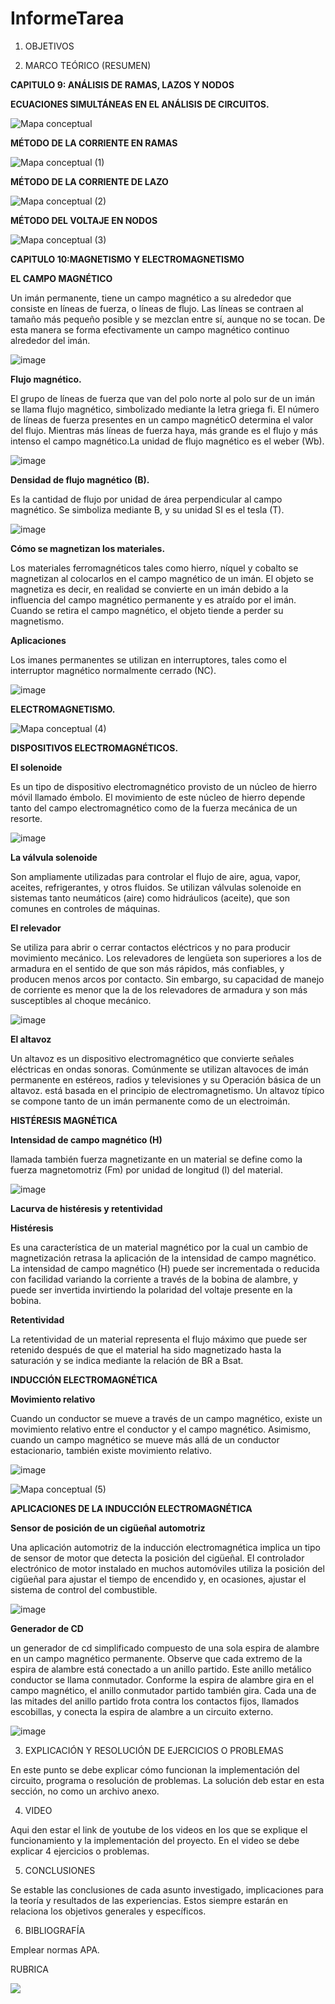 # InformeTarea


1. OBJETIVOS


2. MARCO TEÓRICO (RESUMEN)

**CAPITULO 9: ANÁLISIS DE RAMAS, LAZOS Y NODOS**

**ECUACIONES SIMULTÁNEAS EN EL ANÁLISIS DE CIRCUITOS.**

![Mapa conceptual](https://user-images.githubusercontent.com/105570939/177267498-3a1b6cd5-bf9e-4483-9925-3356e3b02136.jpeg)

**MÉTODO DE LA CORRIENTE EN RAMAS**

![Mapa conceptual (1)](https://user-images.githubusercontent.com/105570939/177474335-1b3efb60-30fa-462d-8500-98932478b87d.jpeg)

**MÉTODO DE LA CORRIENTE DE LAZO**

![Mapa conceptual (2)](https://user-images.githubusercontent.com/105570939/177480177-6e135e9a-46d6-4375-b7b9-b4154a8016b9.jpeg)

**MÉTODO DEL VOLTAJE EN NODOS**

![Mapa conceptual (3)](https://user-images.githubusercontent.com/105570939/177487816-c87d2f0d-7792-4755-be93-ef7385b1bc65.jpeg)

**CAPITULO 10:MAGNETISMO Y ELECTROMAGNETISMO**

**EL CAMPO MAGNÉTICO**

Un imán permanente, tiene un campo magnético a su alrededor que consiste en líneas de fuerza, o líneas de flujo. Las líneas se contraen al tamaño más pequeño posible y se mezclan entre sí, aunque no se tocan. De esta manera se forma efectivamente un campo magnético continuo alrededor del imán.

![image](https://user-images.githubusercontent.com/105570939/177490753-1b094b1d-b803-427c-b687-cd5df4bfc702.png)

**Flujo magnético.**

El grupo de líneas de fuerza que van del polo norte al polo sur de un imán se llama flujo magnético, simbolizado mediante la letra griega fi. El número de líneas de fuerza presentes en un campo magnéticO determina el valor del flujo. Mientras más líneas de fuerza haya, más grande es el flujo y más intenso el campo magnético.La unidad de flujo magnético es el weber (Wb).

![image](https://user-images.githubusercontent.com/105570939/177493189-adfcc44d-5e63-4ec2-8c36-a97426109af9.png)

**Densidad de flujo magnético (B).**

Es la cantidad de flujo por unidad de área perpendicular al campo magnético. Se simboliza mediante B, y su unidad SI es el tesla (T).

![image](https://user-images.githubusercontent.com/105570939/177494276-ad0eca7f-6bca-4492-a7ee-4a3926c022d5.png)

**Cómo se magnetizan los materiales.**

Los materiales ferromagnéticos tales como hierro, níquel y cobalto se magnetizan al colocarlos en el campo magnético de un imán. El objeto se magnetiza es decir, en realidad se convierte en un imán debido a la influencia del campo magnético permanente y es atraído por el imán. Cuando se retira el campo magnético, el objeto tiende a perder su magnetismo.

**Aplicaciones**

Los imanes permanentes se utilizan en interruptores, tales como el interruptor magnético normalmente cerrado (NC).

![image](https://user-images.githubusercontent.com/105570939/177496453-65efe265-dbaf-44e6-aa9a-c33e300ead0f.png)

**ELECTROMAGNETISMO.**

![Mapa conceptual (4)](https://user-images.githubusercontent.com/105570939/177905827-b16d479a-aea8-483b-a044-976d5aaa6628.jpeg)

**DISPOSITIVOS ELECTROMAGNÉTICOS.**

**El solenoide**

Es un tipo de dispositivo electromagnético provisto de un núcleo de hierro móvil llamado émbolo. El movimiento de este núcleo de hierro depende tanto del campo electromagnético como de la fuerza mecánica de un resorte.

![image](https://user-images.githubusercontent.com/105570939/177918808-e446227f-5aa1-4be0-ba6c-1faeacf0c434.png)

**La válvula solenoide**

Son ampliamente utilizadas para controlar el flujo de aire, agua, vapor, aceites, refrigerantes, y otros fluidos. Se utilizan válvulas solenoide en sistemas tanto neumáticos (aire) como hidráulicos (aceite), que son comunes en controles de máquinas.

**El relevador**

Se utiliza para abrir o cerrar contactos eléctricos y no para producir movimiento mecánico. Los relevadores de lengüeta son superiores a los de armadura en el sentido de que son más rápidos, más confiables, y producen menos arcos por contacto. Sin embargo, su capacidad de manejo de corriente es menor que la de los relevadores de armadura y son más susceptibles al choque mecánico.

![image](https://user-images.githubusercontent.com/105570939/177919181-b9d40403-b792-4d65-9645-6703c9242722.png)

**El altavoz**

Un altavoz es un dispositivo electromagnético que convierte señales eléctricas en ondas sonoras. Comúnmente se utilizan altavoces de imán permanente en estéreos, radios y televisiones y su Operación básica de un altavoz. está basada en el principio de electromagnetismo. Un altavoz típico se compone tanto de un imán permanente como de un electroimán.

**HISTÉRESIS MAGNÉTICA**

**Intensidad de campo magnético (H)**

llamada también fuerza magnetizante en un material se define como la fuerza magnetomotriz (Fm) por unidad de longitud (l) del material.

![image](https://user-images.githubusercontent.com/105570939/177919712-dcd298b1-ec65-42b5-bbcb-d2cd55d181a6.png)

**Lacurva de histéresis y retentividad**

**Histéresis**

Es una característica de un material magnético por la cual un cambio de magnetización
retrasa la aplicación de la intensidad de campo magnético. La intensidad de campo magnético (H) puede ser incrementada o reducida con facilidad variando la corriente a través de la bobina de alambre, y puede ser invertida invirtiendo la polaridad del voltaje presente en la bobina.

**Retentividad**

La retentividad de un material representa el flujo máximo que puede ser retenido después de que el material ha sido magnetizado hasta la saturación y se indica mediante la relación de BR a Bsat.

**INDUCCIÓN ELECTROMAGNÉTICA**

**Movimiento relativo**

Cuando un conductor se mueve a través de un campo magnético, existe un movimiento relativo entre el conductor y el campo magnético. Asimismo, cuando un campo magnético se mueve más allá de un conductor estacionario, también existe movimiento relativo.

![image](https://user-images.githubusercontent.com/105570939/177920347-9d85cf5a-decd-403e-8006-bac2e2fa7d01.png)

![Mapa conceptual (5)](https://user-images.githubusercontent.com/105570939/177921178-a9659763-ca99-46c7-ab41-fbd0e2f8bd49.jpeg)

**APLICACIONES DE LA INDUCCIÓN ELECTROMAGNÉTICA**

**Sensor de posición de un cigüeñal automotriz**

Una aplicación automotriz de la inducción electromagnética implica un tipo de sensor de motor que detecta la posición del cigüeñal. El controlador electrónico de motor instalado en muchos automóviles utiliza la posición del cigüeñal para ajustar el tiempo de encendido y, en ocasiones, ajustar el sistema de control del combustible.

![image](https://user-images.githubusercontent.com/105570939/177921352-ac46b1d9-245f-415a-8e84-4a2fc755c5a4.png)

**Generador de CD**

un generador de cd simplificado compuesto de una sola espira de alambre en un campo magnético permanente. Observe que cada extremo de la espira de alambre está conectado a un anillo partido. Este anillo metálico conductor se llama conmutador. Conforme la espira de alambre gira en el campo magnético, el anillo conmutador partido también gira. Cada una de las mitades del anillo partido frota contra los contactos fijos, llamados escobillas, y conecta la espira de alambre a un circuito externo.

![image](https://user-images.githubusercontent.com/105570939/177921649-27975611-8c39-4521-a38b-a82d45494f49.png)

3. EXPLICACIÓN Y RESOLUCIÓN DE EJERCICIOS O PROBLEMAS

En este punto se debe explicar cómo funcionan la implementación del circuito, programa o resolución de problemas.
La solución deb estar en esta sección, no como un archivo anexo.

4. VIDEO

Aqui den estar el link de youtube de los videos en los que se explique el funcionamiento y la implementación del proyecto.
En el video se debe explicar 4 ejercicios o problemas.


5. CONCLUSIONES

Se estable las conclusiones de cada asunto investigado, implicaciones para la teoría y resultados de las experiencias. Estos siempre estarán en relaciona los objetivos generales y específicos.

6. BIBLIOGRAFÍA

Emplear normas APA.

RUBRICA

![](https://github.com/doalulema/InformeTarea/blob/main/Tarea.png)
